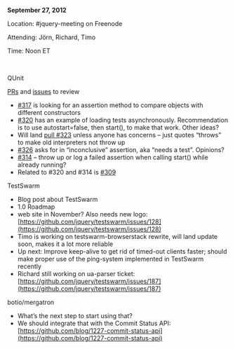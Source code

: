 **September 27, 2012**

Location: \#jquery-meeting on Freenode

Attending: Jörn, Richard, Timo

Time: Noon ET

 

QUnit

[PRs](https://github.com/jquery/qunit/pulls) and
[issues](https://github.com/jquery/qunit/issues) to review

-   [\#317](https://github.com/jquery/qunit/issues/317#issuecomment-8849976)
    is looking for an assertion method to compare objects with different
    constructors
-   [\#320](https://github.com/jquery/qunit/pull/320#issuecomment-8899658)
    has an example of loading tests asynchronously. Recommendation is to
    use autostart=false, then start(), to make that work. Other ideas?
-   Will land [pull \#323](https://github.com/jquery/qunit/pull/323)
    unless anyone has concerns – just quotes “throws” to make old
    interpreters not throw up
-   [\#326](https://github.com/jquery/qunit/issues/326) asks for in
    “inconclusive” assertion, aka “needs a test”. Opinions?
-   [\#314](https://github.com/jquery/qunit/issues/314#issuecomment-8302634)
    – throw up or log a failed assertion when calling start() while
    already running?
-   Related to \#320 and \#314 is
    [\#309](https://github.com/jquery/qunit/issues/309)

TestSwarm

-   Blog post about TestSwarm
-   1.0 Roadmap
-   web site in November? Also needs new logo:
    [https://github.com/jquery/testswarm/issues/128](https://github.com/jquery/testswarm/issues/128)
-   Timo is working on testswarm-browserstack rewrite, will land update
    soon, makes it a lot more reliable
-   Up next: Improve keep-alive to get rid of timed-out clients faster;
    should make proper use of the ping-system implemented in TestSwarm
    recently
-   Richard still working on ua-parser ticket:
    [https://github.com/jquery/testswarm/issues/187](https://github.com/jquery/testswarm/issues/187)

botio/mergatron

-   What’s the next step to start using that?
-   We should integrate that with the Commit Status API:
    [https://github.com/blog/1227-commit-status-api](https://github.com/blog/1227-commit-status-api)

